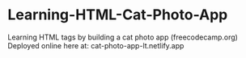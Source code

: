 # Learning-HTML-Cat-Photo-App
Learning HTML tags by building a cat photo app (freecodecamp.org)
Deployed online here at: cat-photo-app-lt.netlify.app
